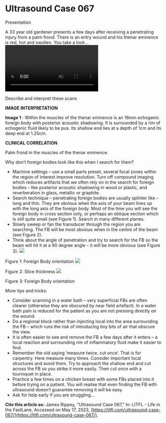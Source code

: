 # Ultrasound Case 067
Presentation


A 33 year old gardener presents a few days after receiving a penetrating injury from a palm frond. There is an entry wound and his thenar eminence is red, hot and swollen. You take a look…
![](https://litfl.com/wp-content/uploads/2018/12/LITFL-Top-100-Ultrasound-067-Foriegn-Body-thenar-eminence.mp4)

Describe and interpret these scans

**IMAGE INTERPRETATION** 



**Image 1** : Within the muscles of the thenar eminence is an 18mm echogenic foreign body with posterior acoustic shadowing. It is surrounded by a rim of echogenic fluid likely to be pus. Its shallow end lies at a depth of 1cm and its deep end at 1.25cm.


**CLINICAL CORRELATION** 


Palm frond in the muscles of the thenar eminence.


Why don’t foreign bodies look like this when I search for them? 

- Machine settings – use a small parts preset, several focal zones within the region of interest improve resolution. Turn off compound imaging which reduces artifacts that we often rely on in the search for foreign bodies – like posterior acoustic shadowing in wood or plastic, and reverberation in glass, metallic or graphite. 
- Search technique – penetrating foreign bodies are usually splinter like – long and thin. They are obvious when the axis of your beam lines up with the long axis of the foreign body. Most of the time you will see the foreign body in cross section only, or perhaps an oblique section which is still quite small (see Figure 1). Search in many different planes. 
- Slowly sweep or fan the transducer through the region you are searching. The FB will be most obvious when in the centre of the beam (see Figure 2). 
- Think about the angle of penetration and try to search for the FB so the beam will hit it at a 90 degree angle – it will be more obvious (see Figure 3).
![](https://litfl.com/wp-content/uploads/2018/12/Image-2-explanation-FB-orientation.jpg)

Figure 1: Foreign Body orientation
![](https://litfl.com/wp-content/uploads/2018/12/Image-3-explanation-Slice-thickness-.jpg)

Figure 2: Slice thickness
![](https://litfl.com/wp-content/uploads/2018/12/Image-4-explanation-FB-orientation.jpg)

Figure 3: Foreign Body orientation


More tips and tricks: 

- Consider scanning in a water bath – very superficial FBs are often clearer (otherwise they are obscured by near field artefact). In a water bath pain is reduced for the patient as you are not pressing directly on the wound.
- Do a regional block rather than injecting local into the area surrounding the FB – which runs the risk of introducing tiny bits of air that obscure the view. 
- It is often easier to see and remove the FB a few days after it enters – a local reaction and surrounding rim of inflammatory fluid make it easier to find. 
- Remember the old saying ‘measure twice, cut once‘. That is for carpentry. Here measure many times. Consider important local structures and avoid them. Try to approach the shallow end and cut across the FB so you strike it more easily. Then cut once with a tourniquet in place.
- Practice a few times on a chicken breast with some FBs placed into it before trying on a patient. You will realise that even finding the FB with ultrasound doesn’t guarantee removing it will be easy. 
- Ask for help early if you are struggling…

**Cite this article as:**  James Rippey, "Ultrasound Case 067," In: LITFL - Life in the FastLane, Accessed on May 17, 2023, [https://litfl.com/ultrasound-case-067/](https://litfl.com/ultrasound-case-067/).


